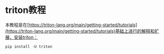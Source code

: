 # triton教程

本教程是在[https://triton-lang.org/main/getting-started/tutorials](https://triton-lang.org/main/getting-started/tutorials)基础上进行的解释和扩展，安装triton：

`pip install -U triton`
